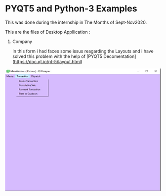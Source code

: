 # **PYQT5 and Python-3 Examples** 

This was done during the internship in The Months of Sept-Nov2020.

This are the files of Desktop Appllication :
1. Company

    In this form i had faces some issus reagarding the Layouts and i have solved this problem with the help of [PYQT5 Decomentation] (https://doc.qt.io/qt-5/layout.html)

![Company snap Forms](/ESnaps/Company.jpg)
